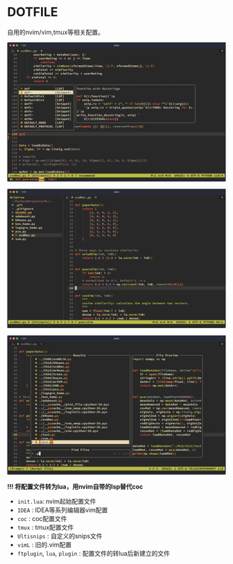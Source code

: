 # DOTFILE

自用的nvim/vim,tmux等相关配置。

![lsp](./img/lsp.png)

![nvim-tree](./img/nvim-tree.png)

![fzf](./img/fzf.png "telescope")

**!!! 将配置文件转为lua，用nvim自带的lsp替代coc**

- `init.lua`: nvim起始配置文件
- `IDEA` : IDEA等系列编辑器vim配置
- `coc` : coc配置文件
- `tmux` : tmux配置文件
- `Ultisnips` : 自定义的snips文件
- `vimL` : 旧的.vim配置
- `ftplugin`, `lua`, `plugin` : 配置文件的转lua后新建立的文件


